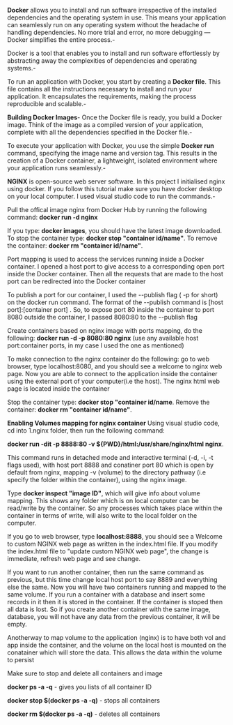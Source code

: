 **Docker** allows you to install and run software irrespective of the installed dependencies and the operating system in use. This means your application can seamlessly run on any operating system without the headache of handling dependencies. No more trial and error, no more debugging — Docker simplifies the entire process.-</b>

Docker is a tool that enables you to install and run software effortlessly by abstracting away the complexities of dependencies and operating systems.-</b>


To run an application with Docker, you start by creating a **Docker file**. This file contains all the instructions necessary to install and run your application. It encapsulates the requirements, making the process reproducible and scalable.-</b>

**Building Docker Images**-</b>
Once the Docker file is ready, you build a Docker image. Think of the image as a compiled version of your application, complete with all the dependencies specified in the Docker file.-</b>

To execute your application with Docker, you use the simple **Docker run** command, specifying the image name and version tag. This results in the creation of a Docker container, a lightweight, isolated environment where your application runs seamlessly.-</b>




**NGINX** is open-source web server software. In this project I initialised nginx using docker. If you follow this tutorial make sure you have docker desktop on your local computer. I used visual studio code to run the commands.-</b>

Pull the offical image nginx from Docker Hub by running the following command:
**docker run -d nginx**

If you type: **docker images**, you should have the latest image downloaded.
To stop the container type: **docker stop "container id/name"**.
To remove the container: **docker rm "container id/name"**.


Port mapping is used to access the services running inside a Docker container. I opened a host port to give access to a corresponding open port inside the Docker container. Then all the requests that are made to the host port can be redirected into the Docker container

To publish a port for our container, I used the --publish flag ( -p for short) on the docker run command. The format of the --publish command is [host port]:[container port] . So, to expose port 80 inside the container to port 8080 outside the container, I passed 8080:80 to the --publish flag

Create containers based on nginx image with ports mapping, do the following: **docker run -d -p 8080:80 nginx** (use any available host port:container ports, in my case I used the one as mentioned)

To make connection to the nginx container do the following: go to web browser, type localhost:8080, and you should see a welcome to nginx web page. Now you are able to connect to the application inside the container using the external port of your computer(i.e the host). The nginx html web page is located inside the container

Stop the container type: **docker stop "container id/name**.
Remove the container: **docker rm "container id/name"**.


**Enabling Volumes mapping for nginx container**
Using visual studio code, cd into 1.nginx folder, then run the following command:

**docker run -dit -p 8888:80 -v ${PWD}/html:/usr/share/nginx/html nginx**.

This command runs in detached mode and interactive terminal (-d, -i, -t flags used), with host port 8888 and conatiner port 80 which is open by default from nginx, mapping -v (volume) to the directory pathway (i.e specify the folder within the container), using the nginx image.

Type **docker inspect "image ID"**, which will give info about volume mapping. This shows any folder which is on local computer can be read/write by the container. So any processes which takes place within the container in terms of write, will also write to the local folder on the computer.

If you go to web browser, type **localhost:8888**, you should see a Welcome to custom NGINX web page as written in the index.html file. If you modify the index.html file to "update custom NGINX web page", the change is immediate, refresh web page and see change.

If you want to run another container, then run the same command as previous, but this time change local host port to say 8889 and everything else the same. Now you will have two containers running and mapped to the same volume. 
If you run a container with a database and insert some records in it then it is stored in the container. If the container is stoped then all data is lost. So if you create another container with the same image, database, you will not have any data from the previous container, it will be empty.

Anotherway to map volume to the application (nginx) is to have both vol and app inside the container, and the volume on the local host is mounted on the conatainer which will store the data. This allows the data within the volume to persist

Make sure to stop and delete all containers and image

**docker ps -a -q** - gives you lists of all container ID

**docker stop $(docker ps -a -q)** - stops all containers

**docker rm $(docker ps -a -q)** - deletes all containers
